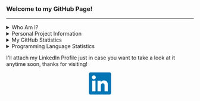 ### Welcome to my GitHub Page!

<hr>
<!--Personal Information-->
<details>
  <summary>Who Am I?</summary>  
  <ul>
    <li>My name is Fernando J. Bermúdez Medina. I am Software Engineer at <strong>Apple</strong> as part of the Evolve Rotational Program. In my current rotation I'm working as a Applied Machine Learning Research Engineer in the Personalized Recommendations Video Science Team under the Apple Services Engineering Organization </li>
    <li>I graduated from the <strong> University of Puerto Rico, Mayagüez Campus</strong> with a Bachelor of Science in Computer Science & Engineering. I am currently pursuing a Master of Science in Computer Science, with a specialization in Machine Learning, from the <strong>Georgia Institute of Technology</strong></li>
    <li>While doing undergradate studies, I was a Software Development Engineering Intern at <strong>Amazon</strong> in Summer 2021, and a Software Engineering Intern in Summer 2022 with <strong>Meta</strong>!</li>
    <li>I also worked as an <strong>Instructor</strong> for the <strong>CIIC4020/ICOM4035</strong> course (Data Structures) in UPRM from 2020-2023.</li>
    <li>Some of my technical skills & interests include the following:
      <ol>
        <li>Machine Learning (PyTorch, Tensorflow, Scikit-Learn, Pandas, NumPy, etc.)</li>
        <li>Data Engineering (Spark, AWS S3, Hadoop HDFS, Data Pipeline Design & Automation, etc.)</li>
        <li>Full Stack Web Development & DevOps (React, Node.js, JavaScript/TypeScript, Flask, PostgreSQL, Docker, Kubernetes)</li>
        <li>iOS Development (Swift, Objective-C, React Native)</li>
      </ol>
    </li>
  </ul>
</details>

<!--Projects Table-->
<details>
  <summary>Personal Project Information</summary>
  <ul>
  <li>In this GitHub Profile you will see that I will upload some personal projects, as well as some classwork projects from the courses made while I was studying at UPRM.</li>
  <li>Below is a table showing some projects that showcase my skills and progress as ana engineer</li>
  </ul>
<table class="tg">
<thead>
  <tr>
    <th class="tg-c3ow">Project</th>
    <th class="tg-c3ow">Progress</th>
    <th class="tg-c3ow">Location</th>
  </tr>
</thead>
<tbody>
  <tr>
    <td class="tg-c3ow">AI & ML Projects</td>
    <td class="tg-c3ow">Done</td>
    <td class="tg-c3ow"><a href="https://github.com/bermed28" target="_blank" rel="noopener noreferrer">CIIC5015 & CS7641 Repos</a></td>
  </tr>
  <tr>
    <td class="tg-c3ow">Mobile App - Tuter (Capstone Project)</td>
    <td class="tg-c3ow">Done</td>
    <td class="tg-c3ow"><a href="https://github.com/bermed28/ciic4151-group-c-tuter" target="_blank" rel="noopener noreferrer">This Repo</a></td>
  </tr>
  <tr>
    <td class="tg-c3ow">Web App - My Backlog Handler</td>
    <td class="tg-c3ow">Done</td>
    <td class="tg-c3ow"><a href="https://github.com/bermed28/my-backlog-handler">This Repo</a></td>
  </tr>
  <tr>
    <td class="tg-c3ow">Web App - Booking System</td>
    <td class="tg-c3ow">Done</td>
    <td class="tg-c3ow"><a href="https://github.com/bermed28/booking-system.git" target="_blank" rel="noopener noreferrer">This Repo</a></td>
  </tr>
  <tr>
    <td class="tg-c3ow">Mobile App - ToDo Buddy</td>
    <td class="tg-c3ow">Done</td>
    <td class="tg-c3ow"><a href="https://github.com/bermed28/todo-buddy.git" target="_blank" rel="noopener noreferrer">This Repo</a></td>
  </tr>
</tbody>
</table>

</details>

<!--Some GitHub Embeds-->
<details>
  <summary>My GitHub Statistics</summary>
  <p align="center">
    <img src="https://github-readme-stats.vercel.app/api?username=bermed28&show_icons=true"/>
  </p>
</details>

<details>
  <summary>Programming Language Statistics</summary>
  <p align="center">
    <img src="https://github-readme-stats.vercel.app/api/top-langs/?username=bermed28&layout=compact"/>
  </p>
</details>

<!--
<details>
  <summary>My Most Used Editors</summary>
  <p align="center">
    <img src="https://wakatime.com/share/@bermed28/5e35e06c-44c5-4378-bc20-0263a818dda3.svg" height="400"/>
  </p>
</details>
-->

<!--Social Media + Resume-->
<p>I'll attach my LinkedIn Profile just in case you want to take a look at it anytime soon, thanks for visiting!</p>
<p align="center">
  <a href="https://linkedin.com/in/bermed28"> 
    <img src="LinkedIn.png" height="60px" width="60px">
  </a>
<!--   <a href="https://drive.google.com/file/d/1uSSG-JqTHoobNC16Ks4hvtFeikxcEUTL/view?usp=sharing"> 
    <img src="resume-icon-3.png" height="60px" width="60px">
  </a> -->
 </p>

</hr>





